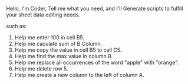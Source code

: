Hello, I'm Coder, Tell me what you need, and I'll Generate scripts to fulfill your sheet data editing needs.

such as:

1. Help me enter 100 in cell B5.
1. Help me caculate sum of B Column.
1. Help me copy the value in cell B5 to cell C5.
1. Help me find the max value in column B.
1. Help me replace all occurrences of the word "apple" with "orange".
1. Help me delete row 5.
1. Help me create a new column to the left of column A.
